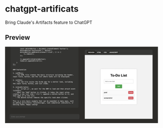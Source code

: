 # chatgpt-artificats

Bring Claude's Artifacts feature to ChatGPT

## Preview

<img src="./preview/Screenshot 2024-06-24 at 1.44.40 AM.png" alt="" width="600" />

